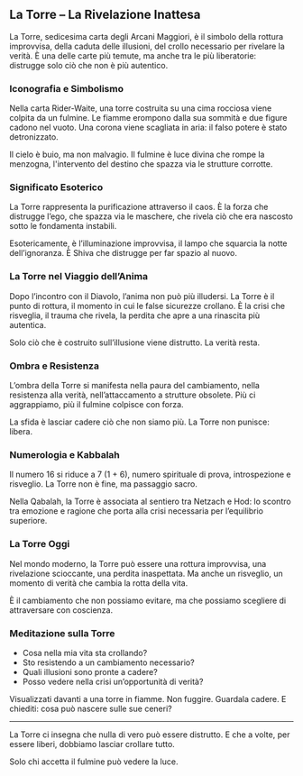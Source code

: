 ## La Torre – La Rivelazione Inattesa

La Torre, sedicesima carta degli Arcani Maggiori, è il simbolo della rottura improvvisa, della caduta delle illusioni, del crollo necessario per rivelare la verità. È una delle carte più temute, ma anche tra le più liberatorie: distrugge solo ciò che non è più autentico.

### Iconografia e Simbolismo

Nella carta Rider-Waite, una torre costruita su una cima rocciosa viene colpita da un fulmine. Le fiamme erompono dalla sua sommità e due figure cadono nel vuoto. Una corona viene scagliata in aria: il falso potere è stato detronizzato.

Il cielo è buio, ma non malvagio. Il fulmine è luce divina che rompe la menzogna, l'intervento del destino che spazza via le strutture corrotte.

### Significato Esoterico

La Torre rappresenta la purificazione attraverso il caos. È la forza che distrugge l’ego, che spazza via le maschere, che rivela ciò che era nascosto sotto le fondamenta instabili.

Esotericamente, è l’illuminazione improvvisa, il lampo che squarcia la notte dell’ignoranza. È Shiva che distrugge per far spazio al nuovo.

### La Torre nel Viaggio dell’Anima

Dopo l’incontro con il Diavolo, l’anima non può più illudersi. La Torre è il punto di rottura, il momento in cui le false sicurezze crollano. È la crisi che risveglia, il trauma che rivela, la perdita che apre a una rinascita più autentica.

Solo ciò che è costruito sull’illusione viene distrutto. La verità resta.

### Ombra e Resistenza

L’ombra della Torre si manifesta nella paura del cambiamento, nella resistenza alla verità, nell’attaccamento a strutture obsolete. Più ci aggrappiamo, più il fulmine colpisce con forza.

La sfida è lasciar cadere ciò che non siamo più. La Torre non punisce: libera.

### Numerologia e Kabbalah

Il numero 16 si riduce a 7 (1 + 6), numero spirituale di prova, introspezione e risveglio. La Torre non è fine, ma passaggio sacro.

Nella Qabalah, la Torre è associata al sentiero tra Netzach e Hod: lo scontro tra emozione e ragione che porta alla crisi necessaria per l’equilibrio superiore.

### La Torre Oggi

Nel mondo moderno, la Torre può essere una rottura improvvisa, una rivelazione scioccante, una perdita inaspettata. Ma anche un risveglio, un momento di verità che cambia la rotta della vita.

È il cambiamento che non possiamo evitare, ma che possiamo scegliere di attraversare con coscienza.

### Meditazione sulla Torre

- Cosa nella mia vita sta crollando?
- Sto resistendo a un cambiamento necessario?
- Quali illusioni sono pronte a cadere?
- Posso vedere nella crisi un’opportunità di verità?

Visualizzati davanti a una torre in fiamme. Non fuggire. Guardala cadere. E chiediti: cosa può nascere sulle sue ceneri?

---

La Torre ci insegna che nulla di vero può essere distrutto. E che a volte, per essere liberi, dobbiamo lasciar crollare tutto.

Solo chi accetta il fulmine può vedere la luce.